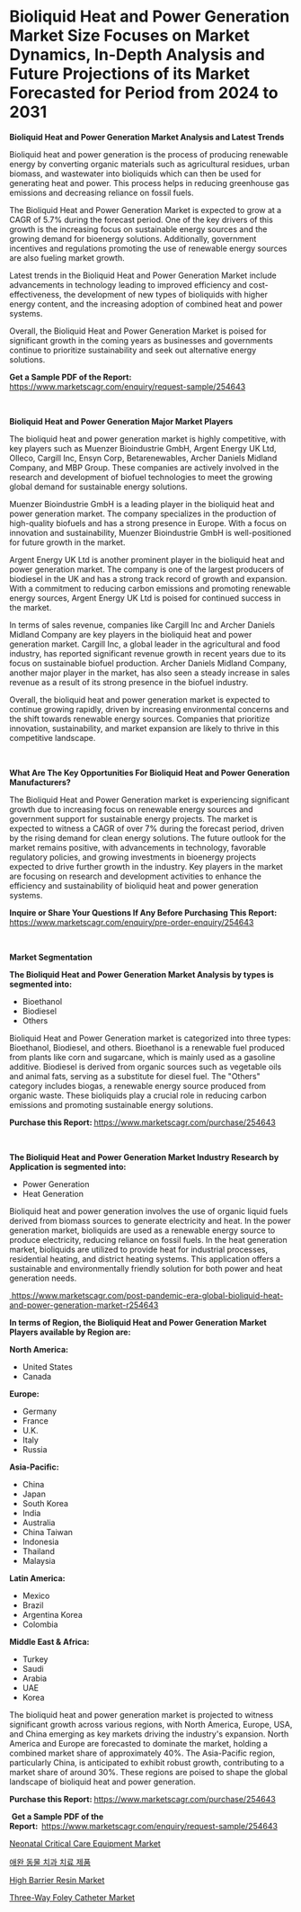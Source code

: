 <p><h1>Bioliquid Heat and Power Generation Market Size Focuses on Market Dynamics, In-Depth Analysis and Future Projections of its Market Forecasted for Period from 2024 to 2031</h1></p><p><strong>Bioliquid Heat and Power Generation Market Analysis and Latest Trends</strong></p>
<p><p>Bioliquid heat and power generation is the process of producing renewable energy by converting organic materials such as agricultural residues, urban biomass, and wastewater into bioliquids which can then be used for generating heat and power. This process helps in reducing greenhouse gas emissions and decreasing reliance on fossil fuels.</p><p>The Bioliquid Heat and Power Generation Market is expected to grow at a CAGR of 5.7% during the forecast period. One of the key drivers of this growth is the increasing focus on sustainable energy sources and the growing demand for bioenergy solutions. Additionally, government incentives and regulations promoting the use of renewable energy sources are also fueling market growth.</p><p>Latest trends in the Bioliquid Heat and Power Generation Market include advancements in technology leading to improved efficiency and cost-effectiveness, the development of new types of bioliquids with higher energy content, and the increasing adoption of combined heat and power systems.</p><p>Overall, the Bioliquid Heat and Power Generation Market is poised for significant growth in the coming years as businesses and governments continue to prioritize sustainability and seek out alternative energy solutions.</p></p>
<p><strong>Get a Sample PDF of the Report:&nbsp;</strong> <a href="https://www.marketscagr.com/enquiry/request-sample/254643">https://www.marketscagr.com/enquiry/request-sample/254643</a></p>
<p>&nbsp;</p>
<p><strong>Bioliquid Heat and Power Generation Major Market Players</strong></p>
<p><p>The bioliquid heat and power generation market is highly competitive, with key players such as Muenzer Bioindustrie GmbH, Argent Energy UK Ltd, Olleco, Cargill Inc, Ensyn Corp, Betarenewables, Archer Daniels Midland Company, and MBP Group. These companies are actively involved in the research and development of biofuel technologies to meet the growing global demand for sustainable energy solutions.</p><p>Muenzer Bioindustrie GmbH is a leading player in the bioliquid heat and power generation market. The company specializes in the production of high-quality biofuels and has a strong presence in Europe. With a focus on innovation and sustainability, Muenzer Bioindustrie GmbH is well-positioned for future growth in the market.</p><p>Argent Energy UK Ltd is another prominent player in the bioliquid heat and power generation market. The company is one of the largest producers of biodiesel in the UK and has a strong track record of growth and expansion. With a commitment to reducing carbon emissions and promoting renewable energy sources, Argent Energy UK Ltd is poised for continued success in the market.</p><p>In terms of sales revenue, companies like Cargill Inc and Archer Daniels Midland Company are key players in the bioliquid heat and power generation market. Cargill Inc, a global leader in the agricultural and food industry, has reported significant revenue growth in recent years due to its focus on sustainable biofuel production. Archer Daniels Midland Company, another major player in the market, has also seen a steady increase in sales revenue as a result of its strong presence in the biofuel industry.</p><p>Overall, the bioliquid heat and power generation market is expected to continue growing rapidly, driven by increasing environmental concerns and the shift towards renewable energy sources. Companies that prioritize innovation, sustainability, and market expansion are likely to thrive in this competitive landscape.</p></p>
<p>&nbsp;</p>
<p><strong>What Are The Key Opportunities For Bioliquid Heat and Power Generation Manufacturers?</strong></p>
<p><p>The Bioliquid Heat and Power Generation market is experiencing significant growth due to increasing focus on renewable energy sources and government support for sustainable energy projects. The market is expected to witness a CAGR of over 7% during the forecast period, driven by the rising demand for clean energy solutions. The future outlook for the market remains positive, with advancements in technology, favorable regulatory policies, and growing investments in bioenergy projects expected to drive further growth in the industry. Key players in the market are focusing on research and development activities to enhance the efficiency and sustainability of bioliquid heat and power generation systems.</p></p>
<p><strong>Inquire or Share Your Questions If Any Before Purchasing This Report:</strong> <a href="https://www.marketscagr.com/enquiry/pre-order-enquiry/254643">https://www.marketscagr.com/enquiry/pre-order-enquiry/254643</a></p>
<p>&nbsp;</p>
<p><strong>Market Segmentation</strong></p>
<p><strong>The Bioliquid Heat and Power Generation Market Analysis by types is segmented into:</strong></p>
<p><ul><li>Bioethanol</li><li>Biodiesel</li><li>Others</li></ul></p>
<p><p>Bioliquid Heat and Power Generation market is categorized into three types: Bioethanol, Biodiesel, and others. Bioethanol is a renewable fuel produced from plants like corn and sugarcane, which is mainly used as a gasoline additive. Biodiesel is derived from organic sources such as vegetable oils and animal fats, serving as a substitute for diesel fuel. The "Others" category includes biogas, a renewable energy source produced from organic waste. These bioliquids play a crucial role in reducing carbon emissions and promoting sustainable energy solutions.</p></p>
<p><strong>Purchase this Report:&nbsp;</strong><a href="https://www.marketscagr.com/purchase/254643">https://www.marketscagr.com/purchase/254643</a></p>
<p>&nbsp;</p>
<p><strong>The Bioliquid Heat and Power Generation Market Industry Research by Application is segmented into:</strong></p>
<p><ul><li>Power Generation</li><li>Heat Generation</li></ul></p>
<p><p>Bioliquid heat and power generation involves the use of organic liquid fuels derived from biomass sources to generate electricity and heat. In the power generation market, bioliquids are used as a renewable energy source to produce electricity, reducing reliance on fossil fuels. In the heat generation market, bioliquids are utilized to provide heat for industrial processes, residential heating, and district heating systems. This application offers a sustainable and environmentally friendly solution for both power and heat generation needs.</p></p>
<p><a href="https://www.marketscagr.com/post-pandemic-era-global-bioliquid-heat-and-power-generation-market-r254643">&nbsp;https://www.marketscagr.com/post-pandemic-era-global-bioliquid-heat-and-power-generation-market-r254643</a></p>
<p><strong>In terms of Region, the Bioliquid Heat and Power Generation Market Players available by Region are:</strong></p>
<p>
    <p> <strong> North America: </strong>
        <ul>
            <li>United States</li>
            <li>Canada</li>
        </ul>
        </p> 
    <p> <strong> Europe: </strong>
        <ul>
            <li>Germany</li>
            <li>France</li>
            <li>U.K.</li>
            <li>Italy</li>
            <li>Russia</li>
        </ul>
        </p> 
    <p> <strong> Asia-Pacific: </strong>
        <ul>
            <li>China</li>
            <li>Japan</li>
            <li>South Korea</li>
            <li>India</li>
            <li>Australia</li>
            <li>China Taiwan</li>
            <li>Indonesia</li>
            <li>Thailand</li>
            <li>Malaysia</li>
        </ul>
        </p> 
    <p> <strong> Latin America: </strong>
        <ul>
            <li>Mexico</li>
            <li>Brazil</li>
            <li>Argentina Korea</li>
            <li>Colombia</li>
        </ul>
        </p> 
    <p> <strong> Middle East & Africa: </strong>
        <ul>
            <li>Turkey</li>
            <li>Saudi</li>
            <li>Arabia</li>
            <li>UAE</li>
            <li>Korea</li>
        </ul>
    </p>
    </p>
<p><p>The bioliquid heat and power generation market is projected to witness significant growth across various regions, with North America, Europe, USA, and China emerging as key markets driving the industry's expansion. North America and Europe are forecasted to dominate the market, holding a combined market share of approximately 40%. The Asia-Pacific region, particularly China, is anticipated to exhibit robust growth, contributing to a market share of around 30%. These regions are poised to shape the global landscape of bioliquid heat and power generation.</p></p>
<p><strong>Purchase this Report: </strong><a href="https://www.marketscagr.com/purchase/254643">https://www.marketscagr.com/purchase/254643</a></p>
<p>&nbsp;<strong>Get a Sample PDF of the Report:&nbsp;&nbsp;</strong><a href="https://www.marketscagr.com/enquiry/request-sample/254643">https://www.marketscagr.com/enquiry/request-sample/254643</a></p>
<p><strong></strong></p>
<p><p><a href="https://github.com/piersRei1940/Market-Research-Report-List-1/blob/main/neonatal-critical-care-equipment-market.md">Neonatal Critical Care Equipment Market</a></p><p><a href="https://github.com/marufmohassin05/Market-Research-Report-List-1/blob/main/12432122941.md">애완 동물 치과 치료 제품</a></p><p><a href="https://medium.com/@pinkierau13/global-high-barrier-resin-market-by-product-type-by-application-by-region-and-companies-12ed0ec5162c">High Barrier Resin Market</a></p><p><a href="https://medium.com/@thadnader_5170/comprehensive-analysis-of-the-global-three-way-foley-catheter-market-growth-trends-market-87013c88f242">Three-Way Foley Catheter Market</a></p></p>